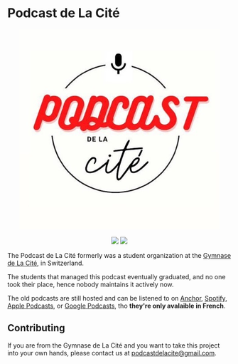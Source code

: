 # Podcast de La Cité

<p align="center">
    <img src="https://raw.githubusercontent.com/PodcastDeLaCite/.github/main/profile/images/podcastdelacite-logo.jpg">
</p>

<p align="center">
    <img src="https://img.shields.io/badge/podcasts-11-red">
    <img src="https://img.shields.io/badge/status-inactive-red">
</p>

The Podcast de La Cité formerly was a student organization at the [Gymnase de La Cité](https://www.gymnasecite.ch/), in Switzerland.

The students that managed this podcast eventually graduated, and no one took their place, hence nobody maintains it actively now.

The old podcasts are still hosted and can be listened to on [Anchor](https://anchor.fm/podcastdecite), [Spotify](https://open.spotify.com/show/5CyurTV5NtkcCCfSFgeO7S), [Apple Podcasts](https://podcasts.apple.com/fr/podcast/podcast-du-gymnase-de-la-cit%C3%A9/id1518878420), or [Google Podcasts](https://podcasts.google.com/feed/aHR0cHM6Ly9hbmNob3IuZm0vcy8yNWMxMTViOC9wb2RjYXN0L3Jzcw==), tho **they're only avalaible in French**.

## Contributing

If you are from the Gymnase de La Cité and you want to take this project into your own hands, please contact us at podcastdelacite@gmail.com.